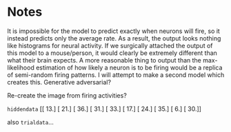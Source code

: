 # Notes

It is impossible for the model to predict exactly when neurons will fire, so it instead predicts only the average rate.
As a result, the output looks nothing like histograms for neural activity.
If we surgically attached the output of this model to a mouse/person, it would clearly be extremely different than what their brain expects.
A more reasonable thing to output than the max-likelihood estimation of how likely a neuron is to be firing would be a replica of semi-random firing patterns.
I will attempt to make a second model which creates this. Generative adversarial?

Re-create the image from firing activities?


`hiddendata`
[[ 13.]
 [ 21.]
 [ 36.]
 [ 31.]
 [ 33.]
 [ 17.]
 [ 24.]
 [ 35.]
 [  6.]
 [ 30.]]

also `trialdata`...

